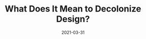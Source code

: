 ---
title: "What Does It Mean to Decolonize Design?"
authors:
    - "Anoushka Khandwala"
categories: 
    - "inclusive design"
    - "politics"
    - "decolonization"
link: "https://eyeondesign.aiga.org/what-does-it-mean-to-decolonize-design/"
date: "2021-03-31"
---